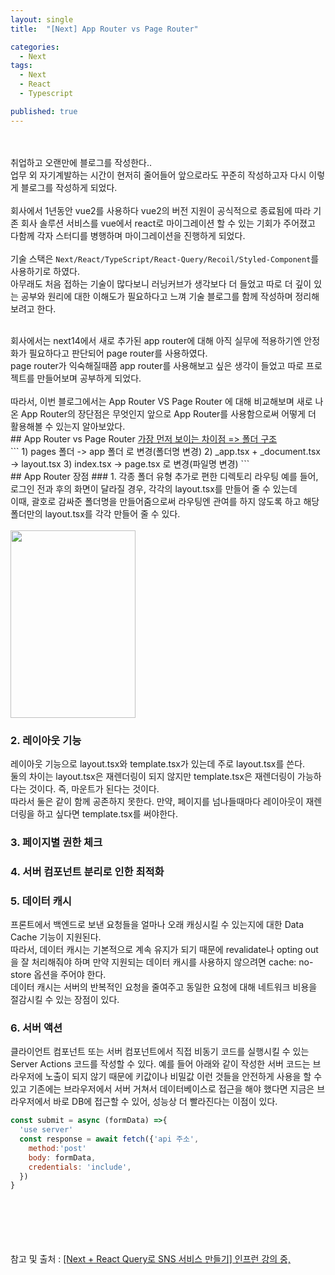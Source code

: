 ```yaml
---
layout: single
title:  "[Next] App Router vs Page Router"

categories:
  - Next
tags:
  - Next
  - React
  - Typescript

published: true
---
```


<br/><br/>
취업하고 오랜만에 블로그를 작성한다..<br/>
업무 외 자기계발하는 시간이 현저히 줄어들어 앞으로라도 꾸준히 작성하고자 다시 이렇게 블로그를 작성하게 되었다.<br/><br/>
회사에서 1년동안 vue2를 사용하다 vue2의 버전 지원이 공식적으로 종료됨에 따라 기존 회사 솔루션 서비스를 vue에서 react로 마이그레이션 할 수 있는 기회가 주어졌고 다함께 각자 스터디를 병행하며 마이그레이션을 진행하게 되었다.<br/><br/>
기술 스택은 ```Next/React/TypeScript/React-Query/Recoil/Styled-Component```를 사용하기로 하였다. 
<br/>아무래도 처음 접하는 기술이 많다보니 러닝커브가 생각보다 더 들었고 따로 더 깊이 있는 공부와 원리에 대한 이해도가 필요하다고 느껴 기술 블로그를 함께 작성하며 정리해보려고 한다.

<br/>
회사에서는 next14에서 새로 추가된 app router에 대해 아직 실무에 적용하기엔 안정화가 필요하다고 판단되어 page router를 사용하였다.
<br/>
page router가 익숙해질때쯤 app router를 사용해보고 싶은 생각이 들었고 따로 프로젝트를 만들어보며 공부하게 되었다.
<br/><br/>
따라서, 이번 블로그에서는 App Router VS Page Router 에 대해 비교해보며 새로 나온 App Router의 장단점은 무엇인지 앞으로 App Router를 사용함으로써 어떻게 더 활용해볼 수 있는지 알아보았다.

<br/>
## App Router vs Page Router 
<u>가장 먼저 보이는 차이점 => 폴더 구조</u>
<br/>
```
1) pages 폴더 -> app 폴더 로 변경(폴더명 변경)
2) _app.tsx + _document.tsx -> layout.tsx 
3) index.tsx -> page.tsx 로 변경(파일명 변경)
```

<br/>
## App Router 장점
### 1. 각종 폴더 유형 추가로 편한 디렉토리 라우팅 
예를 들어, 로그인 전과 후의 화면이 달라질 경우, 각각의 layout.tsx를 만들어 줄 수 있는데 <br/>
이때, 괄호로 감싸준 폴더명을 만들어줌으로써 라우팅엔 관여를 하지 않도록 하고 해당 폴더만의 layout.tsx를 각각 만들어 줄 수 있다.
<br/><br/>
<img src="https://github.com/bo-ram-jeong/bo-ram-jeong.github.io/assets/84834172/90619244-0967-4e91-8e30-823de0ce39d6" width="200" height="300">
<br/>

### 2. 레이아웃 기능
레이아웃 기능으로 layout.tsx와 template.tsx가 있는데 주로 layout.tsx를 쓴다.
<br/>둘의 차이는 layout.tsx은 재렌더링이 되지 않지만 template.tsx은 재렌더링이 가능하다는 것이다. 즉, 마운트가 된다는 것이다. 
<br/>따라서 둘은 같이 함께 공존하지 못한다. 만약, 페이지를 넘나들때마다 레이아웃이 재렌더링을 하고 싶다면 template.tsx를 써야한다.

### 3. 페이지별 권한 체크
### 4. 서버 컴포넌트 분리로 인한 최적화 
### 5. 데이터 캐시 
프론트에서 백엔드로 보낸 요청들을 얼마나 오래 캐싱시킬 수 있는지에 대한 Data Cache 기능이 지원된다.<br>
따라서, 데이터 캐시는 기본적으로 계속 유지가 되기 때문에 revalidate나 opting out을 잘 처리해줘야 하며 만약 지원되는 데이터 캐시를 사용하지 않으려면 cache: no-store 옵션을 주어야 한다.<br>
데이터 캐시는 서버의 반복적인 요청을 줄여주고 동일한 요청에 대해 네트워크 비용을 절감시킬 수 있는 장점이 있다. 

### 6. 서버 액션
클라이언트 컴포넌트 또는 서버 컴포넌트에서 직접 비동기 코드를 실행시킬 수 있는 Server Actions 코드를 작성할 수 있다.
예를 들어 아래와 같이 작성한 서버 코드는 브라우저에 노출이 되지 않기 때문에 키값이나 비밀값 이런 것들을 안전하게 사용을 할 수 있고 기존에는 브라우저에서 서버 거쳐서 데이터베이스로 접근을 해야 했다면 지금은 브라우저에서 바로 DB에 접근할 수 있어, 성능상 더 빨라진다는 이점이 있다.

```js
const submit = async (formData) =>{
  'use server'
  const response = await fetch({'api 주소',
    method:'post'
    body: formData,
    credentials: 'include',
  })
}

```






<br/><br/><br/><br/><br/>
참고 및 출처 : [[Next + React Query로 SNS 서비스 만들기] 인프런 강의 중,](https://www.inflearn.com/course/next-react-query-sns%EC%84%9C%EB%B9%84%EC%8A%A4/dashboard)





